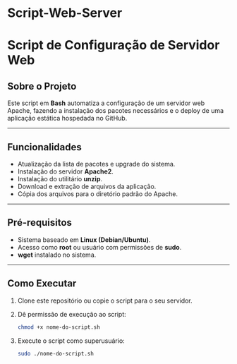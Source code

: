 # Script-Web-Server

# Script de Configuração de Servidor Web

## Sobre o Projeto

Este script em **Bash** automatiza a configuração de um servidor web Apache, fazendo a instalação dos pacotes necessários e o deploy de uma aplicação estática hospedada no GitHub.

---

## Funcionalidades

- Atualização da lista de pacotes e upgrade do sistema.
- Instalação do servidor **Apache2**.
- Instalação do utilitário **unzip**.
- Download e extração de arquivos da aplicação.
- Cópia dos arquivos para o diretório padrão do Apache.

---

## Pré-requisitos

- Sistema baseado em **Linux (Debian/Ubuntu)**.
- Acesso como **root** ou usuário com permissões de **sudo**.
- **wget** instalado no sistema.

---

## Como Executar

1. Clone este repositório ou copie o script para o seu servidor.
2. Dê permissão de execução ao script:

    ```bash
    chmod +x nome-do-script.sh
    ```

3. Execute o script como superusuário:

    ```bash
    sudo ./nome-do-script.sh
    ```


